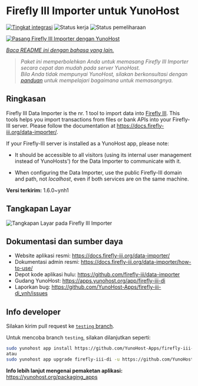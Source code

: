 <!--
N.B.: README ini dibuat secara otomatis oleh <https://github.com/YunoHost/apps/tree/master/tools/readme_generator>
Ini TIDAK boleh diedit dengan tangan.
-->

# Firefly III Importer untuk YunoHost

[![Tingkat integrasi](https://apps.yunohost.org/badge/integration/firefly-iii-di)](https://ci-apps.yunohost.org/ci/apps/firefly-iii-di/)
![Status kerja](https://apps.yunohost.org/badge/state/firefly-iii-di)
![Status pemeliharaan](https://apps.yunohost.org/badge/maintained/firefly-iii-di)

[![Pasang Firefly III Importer dengan YunoHost](https://install-app.yunohost.org/install-with-yunohost.svg)](https://install-app.yunohost.org/?app=firefly-iii-di)

*[Baca README ini dengan bahasa yang lain.](./ALL_README.md)*

> *Paket ini memperbolehkan Anda untuk memasang Firefly III Importer secara cepat dan mudah pada server YunoHost.*  
> *Bila Anda tidak mempunyai YunoHost, silakan berkonsultasi dengan [panduan](https://yunohost.org/install) untuk mempelajari bagaimana untuk memasangnya.*

## Ringkasan

Firefly III Data Importer is the nr. 1 tool to import data into [Firefly III](https://www.firefly-iii.org/). This tools helps you import transactions from files or bank APIs into your
Firefly-III server. Please follow the documentation at https://docs.firefly-iii.org/data-importer/.

If your Firefly-III server is installed as a YunoHost app, please note:

- It should be accessible to all visitors (using its internal user management instead of YunoHosts') for the Data Importer to communicate with it.

- When configuring the Data Importer, use the public Firefly-III domain and path, not *localhost*, even if both services are on the same machine.


**Versi terkirim:** 1.6.0~ynh1

## Tangkapan Layar

![Tangkapan Layar pada Firefly III Importer](./doc/screenshots/firefly-iii-di-start-screen.png)

## Dokumentasi dan sumber daya

- Website aplikasi resmi: <https://docs.firefly-iii.org/data-importer/>
- Dokumentasi admin resmi: <https://docs.firefly-iii.org/data-importer/how-to-use/>
- Depot kode aplikasi hulu: <https://github.com/firefly-iii/data-importer>
- Gudang YunoHost: <https://apps.yunohost.org/app/firefly-iii-di>
- Laporkan bug: <https://github.com/YunoHost-Apps/firefly-iii-di_ynh/issues>

## Info developer

Silakan kirim pull request ke [`testing` branch](https://github.com/YunoHost-Apps/firefly-iii-di_ynh/tree/testing).

Untuk mencoba branch `testing`, silakan dilanjutkan seperti:

```bash
sudo yunohost app install https://github.com/YunoHost-Apps/firefly-iii-di_ynh/tree/testing --debug
atau
sudo yunohost app upgrade firefly-iii-di -u https://github.com/YunoHost-Apps/firefly-iii-di_ynh/tree/testing --debug
```

**Info lebih lanjut mengenai pemaketan aplikasi:** <https://yunohost.org/packaging_apps>
